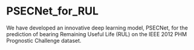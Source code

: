 # PSECNet_for_RUL
We have developed an innovative deep learning model, PSECNet, for the prediction of bearing Remaining Useful Life (RUL) on the IEEE 2012 PHM Prognostic Challenge dataset.
